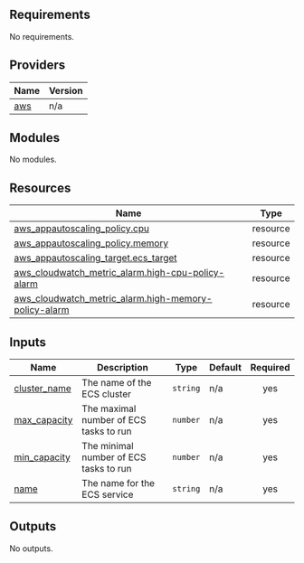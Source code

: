 ## Requirements

No requirements.

## Providers

| Name | Version |
|------|---------|
| <a name="provider_aws"></a> [aws](#provider\_aws) | n/a |

## Modules

No modules.

## Resources

| Name | Type |
|------|------|
| [aws_appautoscaling_policy.cpu](https://registry.terraform.io/providers/hashicorp/aws/latest/docs/resources/appautoscaling_policy) | resource |
| [aws_appautoscaling_policy.memory](https://registry.terraform.io/providers/hashicorp/aws/latest/docs/resources/appautoscaling_policy) | resource |
| [aws_appautoscaling_target.ecs_target](https://registry.terraform.io/providers/hashicorp/aws/latest/docs/resources/appautoscaling_target) | resource |
| [aws_cloudwatch_metric_alarm.high-cpu-policy-alarm](https://registry.terraform.io/providers/hashicorp/aws/latest/docs/resources/cloudwatch_metric_alarm) | resource |
| [aws_cloudwatch_metric_alarm.high-memory-policy-alarm](https://registry.terraform.io/providers/hashicorp/aws/latest/docs/resources/cloudwatch_metric_alarm) | resource |

## Inputs

| Name | Description | Type | Default | Required |
|------|-------------|------|---------|:--------:|
| <a name="input_cluster_name"></a> [cluster\_name](#input\_cluster\_name) | The name of the ECS cluster | `string` | n/a | yes |
| <a name="input_max_capacity"></a> [max\_capacity](#input\_max\_capacity) | The maximal number of ECS tasks to run | `number` | n/a | yes |
| <a name="input_min_capacity"></a> [min\_capacity](#input\_min\_capacity) | The minimal number of ECS tasks to run | `number` | n/a | yes |
| <a name="input_name"></a> [name](#input\_name) | The name for the ECS service | `string` | n/a | yes |

## Outputs

No outputs.
